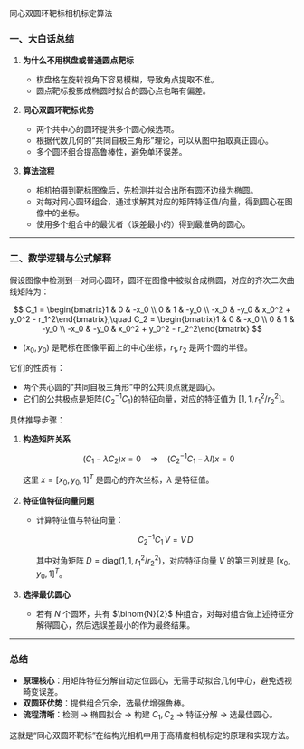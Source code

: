 
同心双圆环靶标相机标定算法


### 一、大白话总结

1. **为什么不用棋盘或普通圆点靶标**

   * 棋盘格在旋转视角下容易模糊，导致角点提取不准。
   * 圆点靶标投影成椭圆时拟合的圆心点也略有偏差。

2. **同心双圆环靶标优势**

   * 两个共中心的圆环提供多个圆心候选项。
   * 根据代数几何的“共同自极三角形”理论，可以从图中抽取真正圆心。
   * 多个圆环组合提高鲁棒性，避免单环误差。

3. **算法流程**

   * 相机拍摄到靶标图像后，先检测并拟合出所有圆环边缘为椭圆。
   * 对每对同心圆环组合，通过求解其对应的矩阵特征值/向量，得到圆心在图像中的坐标。
   * 使用多个组合中的最优者（误差最小的）得到最准确的圆心。

---

### 二、数学逻辑与公式解释

假设图像中检测到一对同心圆环，圆环在图像中被拟合成椭圆，对应的齐次二次曲线矩阵为：

$$
C_1 = \begin{bmatrix}1 & 0 & -x_0 \\ 0 & 1 & -y_0 \\ -x_0 & -y_0 & x_0^2 + y_0^2 - r_1^2\end{bmatrix},\quad
C_2 = \begin{bmatrix}1 & 0 & -x_0 \\ 0 & 1 & -y_0 \\ -x_0 & -y_0 & x_0^2 + y_0^2 - r_2^2\end{bmatrix}
$$

* $(x_0, y_0)$ 是靶标在图像平面上的中心坐标，$r_1, r_2$ 是两个圆的半径。

它们的性质有：

* 两个共心圆的“共同自极三角形”中的公共顶点就是圆心。
* 它们的公共极点是矩阵$(C_2^{-1} C_1)$的特征向量，对应的特征值为 $[1, 1, r_1^2 / r_2^2]$。

具体推导步骤：

1. **构造矩阵关系**

   $$
   (C_1 - \lambda C_2)x = 0 \quad \Longrightarrow \quad (C_2^{-1} C_1 - \lambda I) x = 0
   $$

   这里 $x = [x_0, y_0, 1]^T$ 是圆心的齐次坐标，$\lambda$ 是特征值。

2. **特征值特征向量问题**

   * 计算特征值与特征向量：

     $$
     C_2^{-1} C_1 \, V = V \, D
     $$

     其中对角矩阵 $D = \mathrm{diag}(1, 1, r_1^2 / r_2^2)$，对应特征向量 $V$ 的第三列就是 $[x_0, y_0, 1]^T$。

3. **选择最优圆心**

   * 若有 $N$ 个圆环，共有 $\binom{N}{2}$ 种组合，对每对组合做上述特征分解得圆心，然后选误差最小的作为最终结果。

---

### 总结

* **原理核心**：用矩阵特征分解自动定位圆心，无需手动拟合几何中心，避免透视畸变误差。
* **双圆环优势**：提供组合冗余，选最优增强鲁棒。
* **流程清晰**：检测 → 椭圆拟合 → 构建 $C_1, C_2$ → 特征分解 → 选最佳圆心。

这就是“同心双圆环靶标”在结构光相机中用于高精度相机标定的原理和实现方法。
